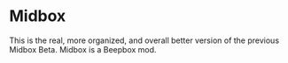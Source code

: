 # Midbox
This is the real, more organized, and overall better version of the previous Midbox Beta. Midbox is a Beepbox mod.
